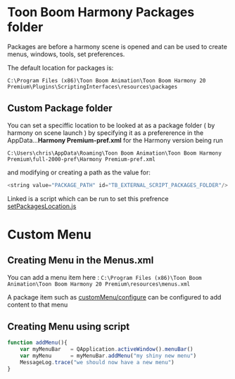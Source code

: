 # Toon Boom Harmony Packages folder

Packages are before a harmony scene is opened and can be used to create menus, windows, tools, set preferences.

The default location for packages is:
```
C:\Program Files (x86)\Toon Boom Animation\Toon Boom Harmony 20 Premium\Plugins\ScriptingInterfaces\resources\packages
```

## Custom Package folder

You can set a speciffic location to be looked at as a package folder ( by harmony on scene launch ) by specifying it as a prefererence in the AppData...**Harmony Premium-pref.xml** for the Harmony version being run
```
C:\Users\chris\AppData\Roaming\Toon Boom Animation\Toon Boom Harmony Premium\full-2000-pref\Harmony Premium-pref.xml
```
and modifying or creating a path as the value for: 
``` javascript
<string value="PACKAGE_PATH" id="TB_EXTERNAL_SCRIPT_PACKAGES_FOLDER"/>
```
Linked is a script which can be run to set this prefrence [setPackagesLocation.js](../TD21Q3_Scripts/TD21Q3_09-0_setPackagesLocation.js)

# Custom Menu

## Creating Menu in the Menus.xml
You can add a menu item here : `C:\Program Files (x86)\Toon Boom Animation\Toon Boom Harmony 20 Premium\resources\menus.xml`

A package item such as [customMenu/configure](TD21Q3_customMenu/configure.js) can be configured to add content to that menu

## Creating Menu using script
``` javascript
function addMenu(){
	var myMenuBar 	= QApplication.activeWindow().menuBar()
	var myMenu 		= myMenuBar.addMenu("my shiny new menu")
	MessageLog.trace("we should now have a new menu")
}
```
